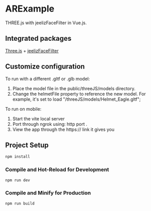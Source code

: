 # ARExample

THREE.js with jeelizFaceFilter in Vue.js.

## Integrated packages

[Three.js](https://threejs.org/) + [jeelizFaceFilter](https://github.com/jeeliz/jeelizFaceFilter/tree/master)

## Customize configuration

To run with a different .gltf or .glb model:
1. Place the model file in the public/threeJS/models directory.
2. Change the helmetFile property to reference the new model. For example, it's set to load "/threeJS/models/Helmet_Eagle.gltf";


To run on mobile:
1. Start the vite local server
2. Port through ngrok using: http port <PORT>.
3. View the app through the https:// link it gives you

## Project Setup

```sh
npm install
```

### Compile and Hot-Reload for Development

```sh
npm run dev
```

### Compile and Minify for Production

```sh
npm run build
```

